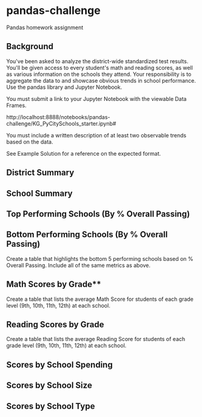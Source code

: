 # pandas-challenge
Pandas homework assignment

## Background
You've been asked to analyze the district-wide standardized test results. You'll be given access to every student's math and reading scores, as well as various information on the schools they attend. Your responsibility is to aggregate the data to and showcase obvious trends in school performance.
Use the pandas library and Jupyter Notebook.



You must submit a link to your Jupyter Notebook with the viewable Data Frames.

http://localhost:8888/notebooks/pandas-challenge/KG_PyCitySchools_starter.ipynb#

You must include a written description of at least two observable trends based on the data.

See Example Solution for a reference on the expected format.

## District Summary


## School Summary



## Top Performing Schools (By % Overall Passing)


## Bottom Performing Schools (By % Overall Passing)
Create a table that highlights the bottom 5 performing schools based on % Overall Passing. Include all of the same metrics as above.

## Math Scores by Grade**
Create a table that lists the average Math Score for students of each grade level (9th, 10th, 11th, 12th) at each school.

## Reading Scores by Grade
Create a table that lists the average Reading Score for students of each grade level (9th, 10th, 11th, 12th) at each school.


## Scores by School Spending


## Scores by School Size


## Scores by School Type

